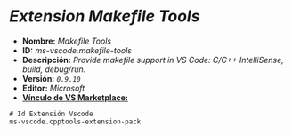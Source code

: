 <!-- Autor: Daniel Benjamin Perez Morales -->
<!-- GitHub: https://github.com/DanielBenjaminPerezMoralesDev13 -->
<!-- GitLab: https://gitlab.com/DanielBenjaminPerezMoralesDev13 -->
<!-- Correo electrónico: danielperezdev@proton.me -->

# ***Extension Makefile Tools***

- **Nombre:** *Makefile Tools*
- **ID:** *ms-vscode.makefile-tools*
- **Descripción:** *Provide makefile support in VS Code: C/C++ IntelliSense, build, debug/run.*
- **Versión:** *`0.9.10`*
- **Editor:** *Microsoft*
- **[Vínculo de VS Marketplace:](https://marketplace.visualstudio.com/items?itemName=ms-vscode.makefile-tools "https://marketplace.visualstudio.com/items?itemName=ms-vscode.makefile-tools")**

```plaintext
# Id Extensión Vscode
ms-vscode.cpptools-extension-pack
```
